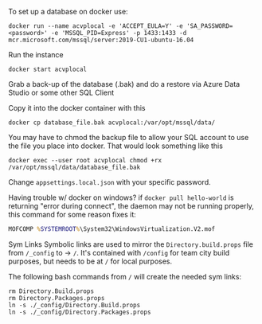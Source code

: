 To set up a database on docker use:
```
docker run --name acvplocal -e 'ACCEPT_EULA=Y' -e 'SA_PASSWORD=<password>' -e 'MSSQL_PID=Express' -p 1433:1433 -d mcr.microsoft.com/mssql/server:2019-CU1-ubuntu-16.04 
```

Run the instance
```
docker start acvplocal
```

Grab a back-up of the database (.bak) and do a restore via Azure Data Studio or some other SQL Client

Copy it into the docker container with this

```
docker cp database_file.bak acvplocal:/var/opt/mssql/data/
```

You may have to chmod the backup file to allow your SQL account to use the file you place into docker. That would look something like this

```
docker exec --user root acvplocal chmod +rx /var/opt/mssql/data/database_file.bak
```

Change `appsettings.local.json` with your specific password.

Having trouble w/ docker on windows? if `docker pull hello-world` is returning "error during connect", the daemon may not be running properly, this command for some reason fixes it:

```cmd
MOFCOMP %SYSTEMROOT%\System32\WindowsVirtualization.V2.mof
```

Sym Links
Symbolic links are used to mirror the `Directory.build.props` file from `/_config` to -> `/`.  It's contained with `/config` for team city build purposes, but needs to be at `/` for local purposes.

The following bash commands from `/` will create the needed sym links:

```
rm Directory.Build.props
rm Directory.Packages.props
ln -s ./_config/Directory.Build.props
ln -s ./_config/Directory.Packages.props
```
